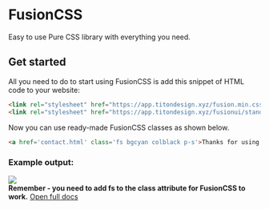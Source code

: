 # FusionCSS
Easy to use Pure CSS library with everything you need.

## Get started
All you need to do to start using FusionCSS is add this snippet of HTML code to your website:
```html
<link rel="stylesheet" href="https://app.titondesign.xyz/fusion.min.css">
<link rel="stylesheet" href="https://app.titondesign.xyz/fusionui/standard.fspallete.css">
```
Now you can use ready-made FusionCSS classes as shown below.
```html
<a href='contact.html' class='fs bgcyan colblack p-s'>Thanks for using Fusion!</a>
```
### Example output: <br>
<img src='https://364892593-files.gitbook.io/~/files/v0/b/gitbook-x-prod.appspot.com/o/spaces%2FCstwa8cIaWpZnr8pbugY%2Fuploads%2FOVQi0R2IHjzXiGMkC66h%2Fimage.png?alt=media&token=e079221c-c051-46bb-b29e-194c079cd751'>
<br>
<b>Remember - you need to add fs to the class attribute for FusionCSS to work.</b>
<a href='https://titon-design.gitbook.io/fusioncss/'>Open full docs</a>
